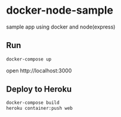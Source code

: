 docker-node-sample
===

sample app using docker and node(express)

## Run

```sh
docker-compose up
```
open http://localhost:3000

## Deploy to Heroku

```sh
docker-compose build
heroku container:push web
```
